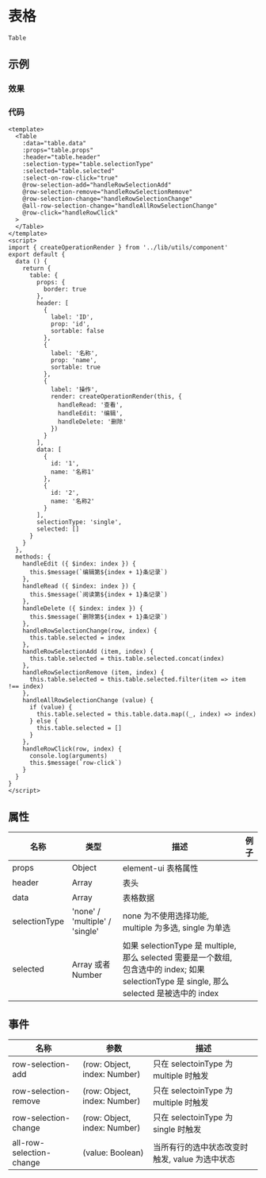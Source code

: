 # 表格  
`Table`  

## 示例  

### 效果

<Demo>
  <TableDemo />
</Demo>

### 代码  
```vue
<template>
  <Table
    :data="table.data"
    :props="table.props"
    :header="table.header"
    :selection-type="table.selectionType"
    :selected="table.selected"
    :select-on-row-click="true"
    @row-selection-add="handleRowSelectionAdd"
    @row-selection-remove="handleRowSelectionRemove"
    @row-selection-change="handleRowSelectionChange"
    @all-row-selection-change="handleAllRowSelectionChange"
    @row-click="handleRowClick"
  >
  </Table>
</template>
<script>
import { createOperationRender } from '../lib/utils/component'
export default {
  data () {
    return {
      table: {
        props: {
          border: true
        },
        header: [
          {
            label: 'ID',
            prop: 'id',
            sortable: false
          },
          {
            label: '名称',
            prop: 'name',
            sortable: true
          },
          {
            label: '操作',
            render: createOperationRender(this, {
              handleRead: '查看',
              handleEdit: '编辑',
              handleDelete: '删除'
            })
          }
        ],
        data: [
          {
            id: '1',
            name: '名称1'
          },
          {
            id: '2',
            name: '名称2'
          }
        ],
        selectionType: 'single',
        selected: []
      }
    }
  },
  methods: {
    handleEdit ({ $index: index }) {
      this.$message(`编辑第${index + 1}条记录`)
    },
    handleRead ({ $index: index }) {
      this.$message(`阅读第${index + 1}条记录`)
    },
    handleDelete ({ $index: index }) {
      this.$message(`删除第${index + 1}条记录`)
    },
    handleRowSelectionChange(row, index) {
      this.table.selected = index
    },
    handleRowSelectionAdd (item, index) {
      this.table.selected = this.table.selected.concat(index)
    },
    handleRowSelectionRemove (item, index) {
      this.table.selected = this.table.selected.filter(item => item !== index)
    },
    handleAllRowSelectionChange (value) {
      if (value) {
        this.table.selected = this.table.data.map((_, index) => index)
      } else {
        this.table.selected = []
      }
    },
    handleRowClick(row, index) {
      console.log(arguments)
      this.$message(`row-click`)
    }
  }
}
</script>

```


## 属性  
| 名称 | 类型 | 描述 | 例子 |  
| ---- | ---- | ---- | ---- |
| props | Object | element-ui 表格属性 | |
| header | Array | 表头 | | 
| data | Array | 表格数据 | |  
| selectionType | 'none' / 'multiple' / 'single' |  none 为不使用选择功能, multiple 为多选, single 为单选| |
| selected | Array 或者 Number | 如果 selectionType 是 multiple, 那么 selected 需要是一个数组,  包含选中的 index; 如果 selectionType 是 single, 那么 selected 是被选中的 index | |  

## 事件  
| 名称 | 参数 | 描述 |  
| ---- | ---- | ---- |  
| row-selection-add | (row: Object, index: Number) | 只在 selectoinType 为 multiple 时触发 |  
| row-selection-remove | (row: Object, index: Number) | 只在 selectoinType 为 multiple 时触发 |  
| row-selection-change | (row: Object, index: Number) | 只在 selectoinType 为 single 时触发 |  
| all-row-selection-change | (value: Boolean) | 当所有行的选中状态改变时触发, value 为选中状态 |  

<Comment />